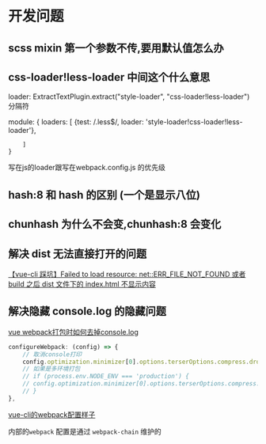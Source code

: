 # 开发问题

## scss mixin 第一个参数不传,要用默认值怎么办

## css-loader!less-loader 中间这个什么意思

loader: ExtractTextPlugin.extract("style-loader", "css-loader!less-loader")
分隔符

module: {
        loaders: [
            {test: /\.less$/, loader: 'style-loader!css-loader!less-loader'},

        ]
    }

写在js的loader跟写在webpack.config.js 的优先级

## hash:8 和 hash 的区别 (一个是显示八位)

## chunhash 为什么不会变,chunhash:8 会变化

## 解决 dist 无法直接打开的问题

[【vue-cli 踩坑】Failed to load resource: net::ERR_FILE_NOT_FOUND 或者 build 之后 dist 文件下的 index.html 不显示内容](https://blog.csdn.net/aihuanhuan110/article/details/89476360)

## 解决隐藏 console.log 的隐藏问题

[vue webpack打包时如何去掉console.log](https://blog.csdn.net/rainbow8300/article/details/88869194)

```js
configureWebpack: (config) => {
    // 取消console打印
    config.optimization.minimizer[0].options.terserOptions.compress.drop_console = true;
    // 如果是多环境打包
    // if (process.env.NODE_ENV === 'production') {
    // config.optimization.minimizer[0].options.terserOptions.compress.drop_console = true
    // }
},
```

[vue-cli的webpack配置样子](https://blog.csdn.net/weixin_44524836/article/details/88376804)

内部的`webpack` 配置是通过 `webpack-chain` 维护的